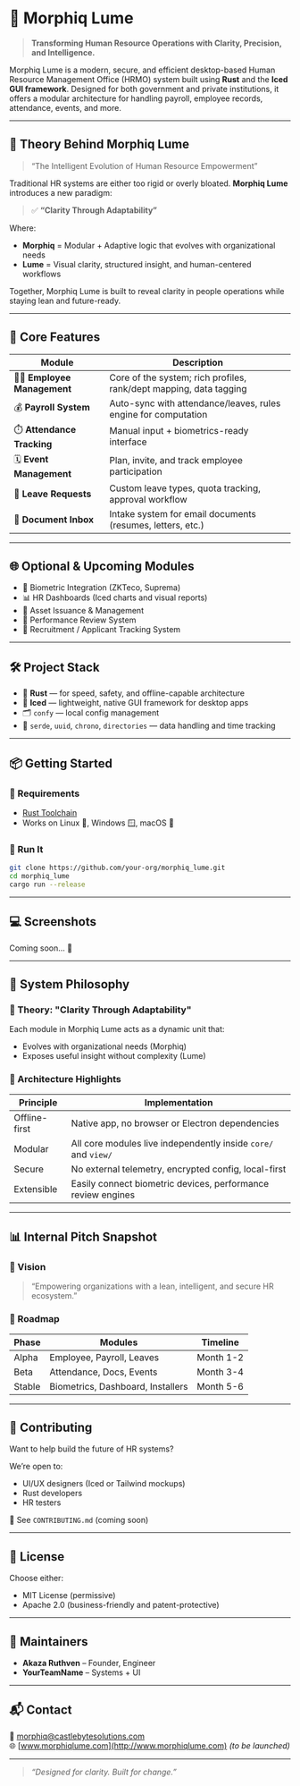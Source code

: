 # 🌟 Morphiq Lume

> **Transforming Human Resource Operations with Clarity, Precision, and Intelligence.**

Morphiq Lume is a modern, secure, and efficient desktop-based Human Resource Management Office (HRMO) system built using **Rust** and the **Iced GUI framework**. Designed for both government and private institutions, it offers a modular architecture for handling payroll, employee records, attendance, events, and more.

---

## 📖 Theory Behind Morphiq Lume

> “The Intelligent Evolution of Human Resource Empowerment”

Traditional HR systems are either too rigid or overly bloated. **Morphiq Lume** introduces a new paradigm:

> ✅ **“Clarity Through Adaptability”**

Where:
- **Morphiq** = Modular + Adaptive logic that evolves with organizational needs  
- **Lume** = Visual clarity, structured insight, and human-centered workflows  

Together, Morphiq Lume is built to reveal clarity in people operations while staying lean and future-ready.

---

## 🧩 Core Features

| Module               | Description |
|----------------------|-------------|
| 🧑‍💼 **Employee Management** | Core of the system; rich profiles, rank/dept mapping, data tagging |
| 💰 **Payroll System**         | Auto-sync with attendance/leaves, rules engine for computation |
| ⏱️ **Attendance Tracking**   | Manual input + biometrics-ready interface |
| 🗓️ **Event Management**      | Plan, invite, and track employee participation |
| 🌴 **Leave Requests**        | Custom leave types, quota tracking, approval workflow |
| 📄 **Document Inbox**        | Intake system for email documents (resumes, letters, etc.) |

---

## 🌐 Optional & Upcoming Modules

- 🔐 Biometric Integration (ZKTeco, Suprema)
- 📊 HR Dashboards (Iced charts and visual reports)
- 🧾 Asset Issuance & Management
- 🎯 Performance Review System
- 🧪 Recruitment / Applicant Tracking System

---

## 🛠️ Project Stack

- 🦀 **Rust** — for speed, safety, and offline-capable architecture
- 🧊 **Iced** — lightweight, native GUI framework for desktop apps
- 🗂️ `confy` — local config management
- 🔄 `serde`, `uuid`, `chrono`, `directories` — data handling and time tracking

---

## 📦 Getting Started

### 🔧 Requirements
- [Rust Toolchain](https://www.rust-lang.org/tools/install)
- Works on Linux 🐧, Windows 🪟, macOS 🍎

### 🏃 Run It

```bash
git clone https://github.com/your-org/morphiq_lume.git
cd morphiq_lume
cargo run --release
```

---

## 💻 Screenshots

Coming soon... 🧊

---

## 🧠 System Philosophy

### 📘 Theory: "Clarity Through Adaptability"

Each module in Morphiq Lume acts as a dynamic unit that:

- Evolves with organizational needs (Morphiq)
- Exposes useful insight without complexity (Lume)

### 🧬 Architecture Highlights

| Principle      | Implementation                                            |
|----------------|------------------------------------------------------------|
| Offline-first  | Native app, no browser or Electron dependencies            |
| Modular        | All core modules live independently inside `core/` and `view/` |
| Secure         | No external telemetry, encrypted config, local-first       |
| Extensible     | Easily connect biometric devices, performance review engines |

---

## 📊 Internal Pitch Snapshot

### 🎯 Vision
> “Empowering organizations with a lean, intelligent, and secure HR ecosystem.”

### 🧩 Roadmap

| Phase | Modules                       | Timeline  |
|-------|-------------------------------|-----------|
| Alpha | Employee, Payroll, Leaves     | Month 1-2 |
| Beta  | Attendance, Docs, Events      | Month 3-4 |
| Stable| Biometrics, Dashboard, Installers | Month 5-6 |

---

## 🤝 Contributing

Want to help build the future of HR systems?

We’re open to:

- UI/UX designers (Iced or Tailwind mockups)
- Rust developers
- HR testers

📄 See `CONTRIBUTING.md` (coming soon)

---

## 📜 License

Choose either:

- MIT License (permissive)
- Apache 2.0 (business-friendly and patent-protective)

---

## 👤 Maintainers

- **Akaza Ruthven** – Founder, Engineer  
- **YourTeamName** – Systems + UI

---

## 📬 Contact

📧 morphiq@castlebytesolutions.com  
🌐 [www.morphiqlume.com](http://www.morphiqlume.com) _(to be launched)_

---

> _“Designed for clarity. Built for change.”_
